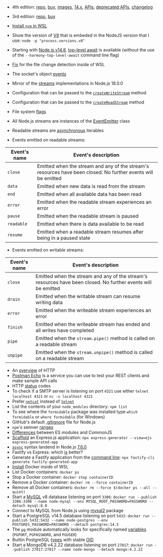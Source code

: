 - 4th edition: [repo](https://github.com/PacktPublishing/Node.js-14-Cookbook), [buy](https://www.packtpub.com/product/node-cookbook-fourth-edition/9781838558758), [images](https://static.packt-cdn.com/downloads/9781838558758_ColorImages.pdf), [14.x](https://github.com/nodejs/release#release-schedule), [APIs](https://nodejs.org/dist/latest-v14.x/docs/api/all.html), [deprecated APIs](https://nodejs.org/dist/latest-v14.x/docs/api/deprecations.html), [changelog](https://github.com/nodejs/node/blob/main/doc/changelogs/CHANGELOG_V14.md)
- 3rd edition: [repo](https://github.com/PacktPublishing/Node-Cookbook-3rd-Ed), [buy](https://www.packtpub.com/product/node-cookbook-third-edition/9781785880087)
- [Install `nvm` in WSL](https://github.com/nvm-sh/nvm#install--update-script)
- Show the version of [V8](https://nodejs.dev/learn/the-v8-javascript-engine) that is embeded in the NodeJS version that I use: `node -p "process.versions.v8"`
- Starting with [Node.js v14.8](https://nodejs.org/en/blog/release/v14.8.0), [top-level await](https://github.com/tc39/proposal-top-level-await) is available (without the use of the `--harmony-top-level-await` command line flag)
- [Fix](https://stackoverflow.com/a/69277786/1904223) for the file change detection inside of WSL
- The socket's object [events](https://static.packt-cdn.com/downloads/9781838558758_ColorImages.pdf#page=9)
- Mirror of the [streams](https://github.com/nodejs/readable-stream) implementations in Node.js 18.0.0
- Configuration that can be passed to the [`createWriteStream`](https://static.packt-cdn.com/downloads/9781838558758_ColorImages.pdf#page=11) method
- Configuration that can be passed to the [`createReadStream`](https://static.packt-cdn.com/downloads/9781838558758_ColorImages.pdf#page=12) method
- File system [flags](https://nodejs.org/api/fs.html#fs_file_system_flags)
- All Node.js streams are instances of the [EventEmitter](https://nodejs.org/api/events.html#events_class_eventemitter) class
- Readable streams are [asynchronous](https://developer.mozilla.org/en-US/docs/Web/JavaScript/Reference/Statements/for-await...of) iterables

- Events emitted on readable streams: 

| Event's name | Event's description                                                                                           |
| ------------ | ------------------------------------------------------------------------------------------------------------- |
| `close`      | Emitted when the stream and any of the stream's resources have been closed. No further events will be emitted |
| `data`       | Emitted when new data is read from the stream                                                                 |
| `end`        | Emitted when all available data has been read                                                                 |
| `error`      | Emitted when the readable stream experiences an error                                                         |
| `pause`      | Emitted when the readable stream is paused                                                                    |
| `readable`   | Emitted when there is data available to be read                                                               |
| `resume`     | Emitted when a readable stream resumes after being in a paused state                                          |


- Events emitted on writable streams:

| Event's name | Event's description                                                                                           |
| ------------ | ------------------------------------------------------------------------------------------------------------- |
| `close`      | Emitted when the stream and any of the stream's resources have been closed. No further events will be emitted |
| `drain`      | Emitted when the writable stream can resume writing data                                                      |
| `error`      | Emitted when the writeable stream experiences an error                                                        |
| `finish`     | Emitted when the writeable stream has ended and all writes have completed                                     |
| `pipe`       | Emitted when the `stream.pipe()` method is called on a readable stream                                        |
| `unpipe`     | Emitted when the `stream.unpipe()` method is called on a readable stream                                      |

- An [overview](https://developer.mozilla.org/en-US/docs/Web/HTTP/Overview) of HTTP
- [Postman Echo](https://postman-echo.com) is a service you can use to test your REST clients and make sample API calls
- HTTP [status](https://www.rfc-editor.org/rfc/rfc2616#section-10) codes
- To check if a SMTP server is listening on port `4321` use either `telnet localhost 4321` or `nc -v localhost 4321`
- Prefer [`netcat`](https://blog.benstein.nl/posts/Telnet-is-dead-long-live-netcat) instead of [`telnet`](https://superuser.com/a/1461622)
- List the contents of your `node_modules` directory: `npm list`
- To see where the `formidable` package was installed type `which formidable` or `where formidable` (for Windows) 
- GitHub's default [.gitignore](https://github.com/github/gitignore/blob/main/Node.gitignore) file for Node.js
- `npm`'s semver [ranges](https://docs.npmjs.com/cli/v8/configuring-npm/package-json#dependencies)
- [Differences](https://nodejs.org/api/esm.html#esm_differences_between_es_modules_and_commonjs) between ES modules and CommonJS
- [Scaffold](https://developer.mozilla.org/en-US/docs/Learn/Server-side/Express_Nodejs/skeleton_website#overview) an Express.js application: `npx express-generator --view=ejs express-generated-app`
- [`async`](https://developer.mozilla.org/en-US/docs/Learn/JavaScript/Asynchronous/Promises#async_and_await) syntax landend in Node.js [7.6.0](https://github.com/nodejs/node/blob/main/doc/changelogs/CHANGELOG_V7.md#7.6.0) 
- Fastify vs Express: which [is](https://youtu.be/SlUNZZaZhFU) better? 
- Generate a Fastify application from the [command line](https://github.com/fastify/fastify-cli#usage): `npx fastify-cli generate fastify-generated-app`
- [Install](https://youtu.be/2TKh3aokgec) Docker inside of WSL
- List Docker containers: `docker ps`
- Stop a Docker container: `docker stop containerID`
- Remove a Docker container: `docker rm --force containerID`
- Remove all Docker containers: `docker rm --force $(docker ps --all --quiet)`
- Start a [MySQL](https://geshan.com.np/blog/2022/02/mysql-docker-compose/#run-mysql-with-docker) v8 database listening on port `3306`: `docker run --publish 3306:3306 --name node-mysql --env MYSQL_ROOT_PASSWORD=PASSWORD --detach mysql:8.0`
- Connect to MySQL from Node.js using [mysql2](https://geshan.com.np/blog/2020/11/nodejs-mysql-tutorial/#wire-up-node.js-with-mysql) package
- Start a PostgreSQL v14.5 database listening on port `5432`: `docker run --publish 5432:5432 --name node-postgres --env POSTGRES_PASSWORD=PASSWORD --detach postgres:14.5`
- The [`pg`](https://node-postgres.com/features/connecting#environment-variables) module automatically looks for specifically named [variables](https://www.postgresql.org/docs/current/libpq-envars.html) (`PGPORT`, `PGPASSWORD`, and `PGUSER`)
- Builtin PostgreSQL [types](https://github.com/brianc/node-pg-types/blob/master/lib/builtins.js) with stable [OID](https://www.postgresql.org/docs/current/datatype-oid.html)
- Start a MongoDB v4.2.22 database listening on port `27017`: `docker run --publish 27017:27017 --name node-mongo --detach mongo:4.2.22`
